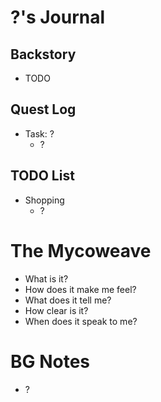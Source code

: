 # ?'s Journal

## Backstory
- TODO

## Quest Log
- Task: ?
    - ?

## TODO List
- Shopping
    - ?

# The Mycoweave
- What is it?
- How does it make me feel?
- What does it tell me?
- How clear is it?
- When does it speak to me?

# BG Notes
- ?
